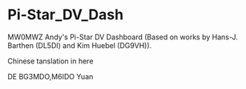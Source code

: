 # Pi-Star_DV_Dash
MW0MWZ Andy's Pi-Star DV Dashboard (Based on works by Hans-J. Barthen (DL5DI) and Kim Huebel (DG9VH)).

Chinese tanslation in here

DE BG3MDO,M6IDO  Yuan
